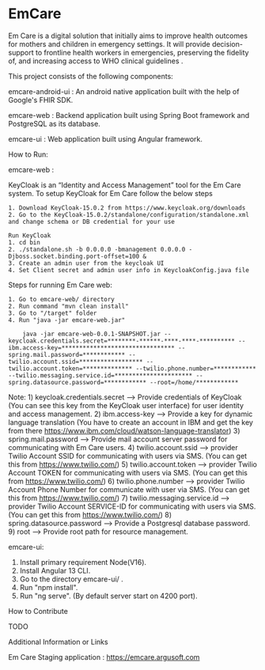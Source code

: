 # EmCare

Em Care is a digital solution that initially aims to improve health outcomes for mothers and children in emergency settings. It will provide decision-support to frontline health workers in emergencies, preserving the fidelity of, and increasing access to WHO clinical guidelines .

This project consists of the following components:

emcare-android-ui : An android native application built with the help of Google's FHIR SDK. 

emcare-web : Backend application built using Spring Boot framework and PostgreSQL as its database.

emcare-ui : Web application built using Angular framework.

How to Run:

emcare-web :

KeyCloak is an “Identity and Access Management” tool for the Em Care system.
To setup KeyCloak for Em Care follow the below steps

    1. Download KeyCloak-15.0.2 from https://www.keycloak.org/downloads
    2. Go to the KeyCloak-15.0.2/standalone/configuration/standalone.xml and change schema or DB credential for your use

    Run KeyCloak
    1. cd bin 
    2. ./standalone.sh -b 0.0.0.0 -bmanagement 0.0.0.0 -Djboss.socket.binding.port-offset=100 &
    3. Create an admin user from the keycloak UI
    4. Set Client secret and admin user info in KeycloakConfig.java file

Steps for running Em Care web:

    1. Go to emcare-web/ directory
    2. Run command "mvn clean install"
    3. Go to "/target" folder
    4. Run "java -jar emcare-web.jar"

        java -jar emcare-web-0.0.1-SNAPSHOT.jar --keycloak.credentials.secret=********-******-****-****-********** --ibm.access-key=******************************** --spring.mail.password=************ --twilio.account.ssid=****************** --twilio.account.token=************** --twilio.phone.number=************ --twilio.messaging.service.id=********************** --spring.datasource.password=************ --root=/home/************

Note:
    1) keycloak.credentials.secret --> Provide credentials of KeyCloak (You can see this key from the KeyCloak user interface) for user identity and access management.
    2) ibm.access-key --> Provide a key for dynamic language translation (You have to create an account in IBM and get the key from there https://www.ibm.com/cloud/watson-language-translator)
    3) spring.mail.password --> Provide mail account server password for communicating with Em Care users.
    4) twilio.account.ssid --> provider Twilio Account SSID for communicating with users via SMS. (You can get this from https://www.twilio.com/)
    5) twilio.account.token --> provider Twilio Account TOKEN for communicating with users via SMS. (You can get this from https://www.twilio.com/)
    6) twilio.phone.number --> provider Twilio Account Phone Number for communicate with user via SMS. (You can get this from https://www.twilio.com/)
    7) twilio.messaging.service.id --> provider Twilio Account SERVICE-ID for communicating with users via SMS. (You can get this from https://www.twilio.com/)
    8) spring.datasource.password --> Provide a Postgresql database password.
    9) root --> Provide root path for resource management.


emcare-ui: 
  1) Install primary requirement Node(V16).
  2) Install Angular 13 CLI.
  3) Go to the directory emcare-ui/ .
  4) Run "npm install".
  5) Run "ng serve". (By default server start on 4200 port).

How to Contribute

TODO

Additional Information or Links

Em Care Staging application : https://emcare.argusoft.com

